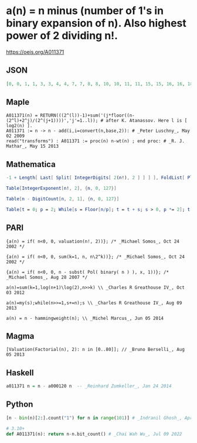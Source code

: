 # a\(n\) \= n minus \(number of 1's in binary expansion of n\)\. Also highest power of 2 dividing n\!\.
https://oeis.org/A011371
## JSON
```JSON
[0, 0, 1, 1, 3, 3, 4, 4, 7, 7, 8, 8, 10, 10, 11, 11, 15, 15, 16, 16, 18, 18, 19, 19, 22, 22, 23, 23, 25, 25, 26, 26, 31, 31, 32, 32, 34, 34, 35, 35, 38, 38, 39, 39, 41, 41, 42, 42, 46, 46, 47, 47, 49, 49, 50, 50, 53, 53, 54, 54, 56, 56, 57, 57, 63, 63, 64, 64, 66, 66, 67, 67, 70]
```
## Maple
```Maple
A011371(n) = RETURN(((2^(l))-1)+sum('(j*floor((n-(2^l)+2^j)/(2^(j+1))))','j'=1..l)); # after K. Atanassov. Here l is [ log2(n) ].
A011371 := n -> n - add(i,i=convert(n,base,2)): # _Peter Luschny_, May 02 2009
read("transforms") : A011371 := proc(n) n-wt(n) ; end proc: # _R. J. Mathar_, May 15 2013
```
## Mathematica
```Mathematica
-1 + Length[ Last[ Split[ IntegerDigits[ 2(n!), 2 ] ] ] ], FoldList[ Plus, 0, Fold[ Flatten[ {#1, #2, #1} ]&, 0, Range[ 6 ] ] ]
```
```Mathematica
Table[IntegerExponent[n!, 2], {n, 0, 127}]
```
```Mathematica
Table[n - DigitCount[n, 2, 1], {n, 0, 127}]
```
```Mathematica
Table[t = 0; p = 2; While[s = Floor[n/p]; t = t + s; s > 0, p *= 2]; t, {n, 0, 100} ]
```
## PARI
```PARI
{a(n) = if( n<0, 0, valuation(n!, 2))}; /* _Michael Somos_, Oct 24 2002 */
```
```PARI
{a(n) = if( n<0, 0, sum(k=1, n, n\2^k))}; /* _Michael Somos_, Oct 24 2002 */
```
```PARI
{a(n) = if( n<0, 0, n - subst( Pol( binary( n ) ), x, 1))}; /* _Michael Somos_, Aug 28 2007 */
```
```PARI
a(n)=sum(k=1,log(n+1)\log(2),n>>k) \\ _Charles R Greathouse IV_, Oct 03 2012
```
```PARI
a(n)=my(s);while(n>>=1,s+=n);s \\ _Charles R Greathouse IV_, Aug 09 2013
```
```PARI
a(n) = n - hammingweight(n); \\ _Michel Marcus_, Jun 05 2014
```
## Magma
```Magma
[Valuation(Factorial(n), 2): n in [0..80]]; // _Bruno Berselli_, Aug 05 2013
```
## Haskell
```Haskell
a011371 n = n - a000120 n  -- _Reinhard Zumkeller_, Jan 24 2014
```
## Python
```Python
[n - bin(n)[2:].count("1") for n in range(101)] # _Indranil Ghosh_, Apr 09 2017
```
```Python
# 3.10+
def A011371(n): return n-n.bit_count() # _Chai Wah Wu_, Jul 09 2022
```
